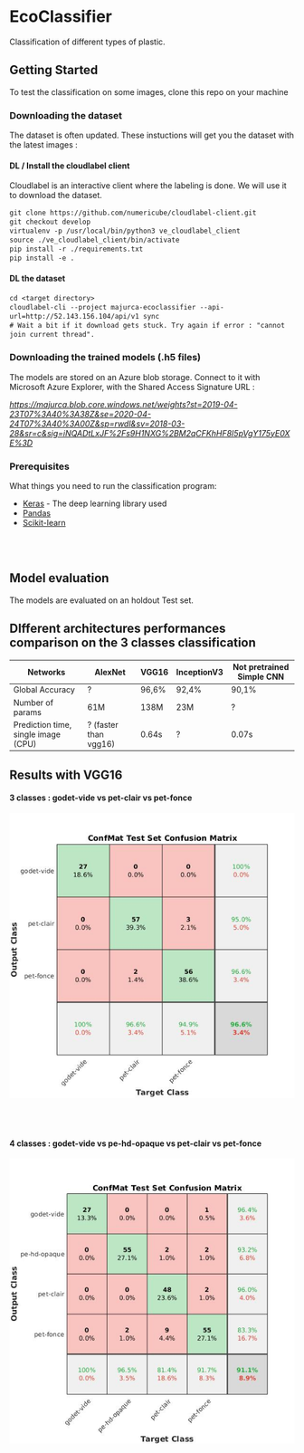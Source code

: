 # EcoClassifier

Classification of different types of plastic.

## Getting Started


To test the classification on some images, clone this repo on your machine


### Downloading the dataset

The dataset is often updated. These instuctions will get you the dataset with the latest images :

#### DL / Install the cloudlabel client

Cloudlabel is an interactive client where the labeling is done. We will use it to download the dataset.

```
git clone https://github.com/numericube/cloudlabel-client.git
git checkout develop
virtualenv -p /usr/local/bin/python3 ve_cloudlabel_client
source ./ve_cloudlabel_client/bin/activate
pip install -r ./requirements.txt
pip install -e .
```

#### DL the dataset

```
cd <target directory>
cloudlabel-cli --project majurca-ecoclassifier --api-url=http://52.143.156.104/api/v1 sync
# Wait a bit if it download gets stuck. Try again if error : "cannot join current thread".
```


### Downloading the trained models (.h5 files)

The models are stored on an Azure blob storage.
Connect to it with Microsoft Azure Explorer, with the Shared Access Signature URL :

*https://majurca.blob.core.windows.net/weights?st=2019-04-23T07%3A40%3A38Z&se=2020-04-24T07%3A40%3A00Z&sp=rwdl&sv=2018-03-28&sr=c&sig=iNQADtLxJF%2Fs9H1NXG%2BM2qCFKhHF8I5pVgY175yE0XE%3D*


### Prerequisites

What things you need to run the classification program:

* [Keras](https://www.pyimagesearch.com/2016/11/14/installing-keras-with-tensorflow-backend/) - The deep learning library used
* [Pandas](https://pandas.pydata.org/pandas-docs/stable/install.html)
* [Scikit-learn](https://scikit-learn.org/stable/install.html)


<br /><br />







## Model evaluation

The models are evaluated on an holdout Test set.

## DIfferent architectures performances comparison on the 3 classes classification

Networks                      | AlexNet     |     VGG16   |     InceptionV3   |   Not pretrained Simple CNN
------------------------------|-------------|-------------|-------------------|-----------------------------
Global Accuracy               |   ?         |   96,6%     |   92,4%           |     90,1%
Number of params                    |     61M     |     138M    |     23M    | ?
Prediction time, single image (CPU) |   ? (faster than vgg16)   |   0.64s   |   ?   | 0.07s

## Results with VGG16

#### 3 classes : godet-vide vs pet-clair vs pet-fonce

![confmat_3classes](screenshots/confmat_3class.jpg)

<br />
<br />

#### 4 classes : godet-vide vs pe-hd-opaque vs pet-clair vs pet-fonce

![confmat_4classes](screenshots/confmat_4class.jpg)
